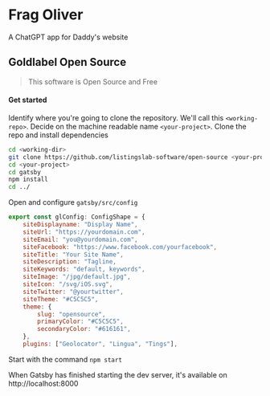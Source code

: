 # Frag Oliver

A ChatGPT app for Daddy's website


## Goldlabel Open Source

> This software is Open Source and Free

#### Get started

Identify where you're going to clone the repository. We'll call this `<working-repo>`. Decide on the machine readable name `<your-project>`. Clone the repo and install dependencies

```bash
cd <working-dir>
git clone https://github.com/listingslab-software/open-source <your-project>
cd <your-project>
cd gatsby
npm install
cd ../
```

Open and configure `gatsby/src/config`

```javascript
export const glConfig: ConfigShape = {
    siteDisplayname: "Display Name", 
    siteUrl: "https://yourdomain.com",
    siteEmail: "you@yourdomain.com",
    siteFacebook: "https://www.facebook.com/yourfacebook",
    siteTitle: "Your Site Name",
    siteDescription: "Tagline,
    siteKeywords: "default, keywords",
    siteImage: "/jpg/default.jpg",
    siteIcon: "/svg/iOS.svg",
    siteTwitter: "@yourtwitter",
    siteTheme: "#C5C5C5",
    theme: {
        slug: "opensource",
        primaryColor: "#C5C5C5",
        secondaryColor: "#616161",
    },
    plugins: ["Geolocator", "Lingua", "Tings"],
```

Start with the command `npm start`

When Gatsby has finished starting the dev server, it's available on 
http://localhost:8000
